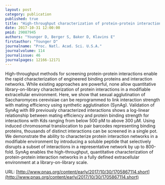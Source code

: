 ```yaml
---
layout: post
category: publication
published: true
title: "High-throughput characterization of protein-protein interactions by reprogramming yeast mating."
date: 2017-10-31 12:00:00
pmid: 29087945
authors: "Younger D, Berger S, Baker D, Klavins E"
firstauthor: "Younger D"
journalname: "Proc. Natl. Acad. Sci. U.S.A."
journalvolume: 114
journalissue: 46
journalpages: 12166-12171
---
```


High-throughput methods for screening protein-protein interactions enable the rapid characterization of engineered binding proteins and interaction networks. While existing approaches are powerful, none allow quantitative library-on-library characterization of protein interactions in a modifiable extracellular environment. Here, we show that sexual agglutination of Saccharomyces cerevisiae can be reprogrammed to link interaction strength with mating efficiency using synthetic agglutination (SynAg). Validation of SynAg with 89 previously characterized interactions shows a log-linear relationship between mating efficiency and protein binding strength for interactions with Kds ranging from below 500 pM to above 300 μM. Using induced chromosomal translocation to pair barcodes representing binding proteins, thousands of distinct interactions can be screened in a single pot. We demonstrate the ability to characterize protein interaction networks in a modifiable environment by introducing a soluble peptide that selectively disrupts a subset of interactions in a representative network by up to 800-fold. SynAg enables the high-throughput, quantitative characterization of protein-protein interaction networks in a fully defined extracellular environment at a library-on-library scale.

URL: [http://www.pnas.org/content/early/2017/10/30/1705867114.short](http://www.pnas.org/content/early/2017/10/30/1705867114.short)
